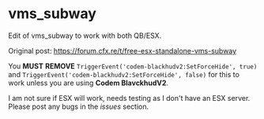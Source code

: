 # vms_subway

Edit of vms_subway to work with both QB/ESX. 

Original post: https://forum.cfx.re/t/free-esx-standalone-vms-subway

You **MUST** **REMOVE** ```TriggerEvent('codem-blackhudv2:SetForceHide', true)``` and ```TriggerEvent('codem-blackhudv2:SetForceHide', false)``` for this to work unless you are using **Codem BlavckhudV2**.

I am not sure if ESX will work, needs testing as I don't have an ESX server. Please post any bugs in the *issues* section.
